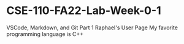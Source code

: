 # CSE-110-FA22-Lab-Week-0-1
VSCode, Markdown, and Git Part 1
Raphael's User Page
My favorite programming language is C++